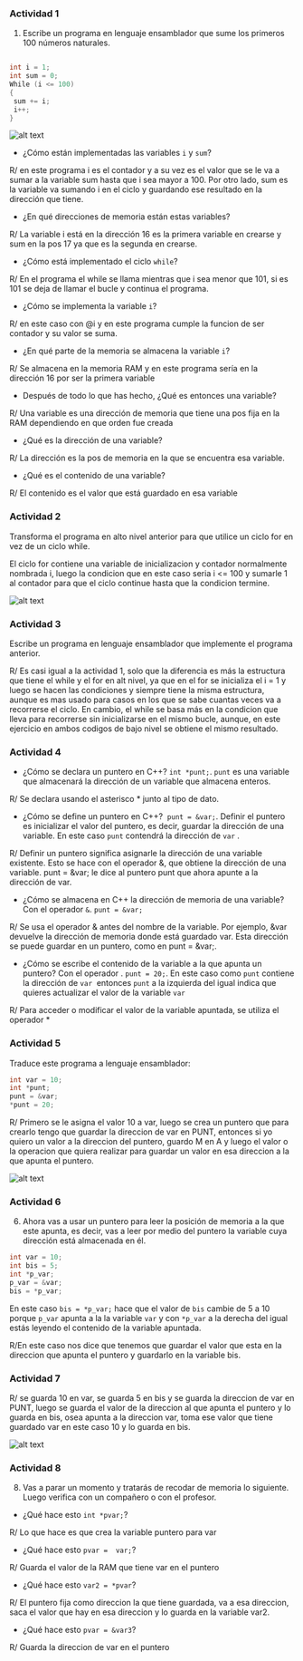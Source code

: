 ### Actividad 1

1. Escribe un programa en lenguaje ensamblador que sume los primeros 100 números naturales.

```cpp

int i = 1;
int sum = 0;
While (i <= 100)
{
 sum += i;
 i++;
}

```
![alt text](Reto1.png)


- ¿Cómo están implementadas las variables `i` y `sum`?

R/ en este programa i es el contador y a su vez es el valor que se le va a sumar a la variable sum hasta que i sea mayor a 100. Por otro lado, sum es la variable va sumando i en el ciclo y guardando ese resultado en la dirección que tiene.

- ¿En qué direcciones de memoria están estas variables?

R/ La variable i está en la dirección 16 es la primera variable en crearse y sum en la pos 17 ya que es la segunda en crearse.

- ¿Cómo está implementado el ciclo `while`?

R/ En el programa el while se llama mientras que i sea menor que 101, si es 101 se deja de llamar el bucle y  continua el programa.

- ¿Cómo se implementa la variable `i`?

R/ en este caso con @i y en este programa cumple la funcion de ser contador y su valor se suma.

- ¿En qué parte de la memoria se almacena la variable `i`?

R/ Se almacena en la memoria RAM y en este programa sería en la dirección 16 por ser la primera variable

- Después de todo lo que has hecho, ¿Qué es entonces una variable?

R/ Una variable es una dirección de memoria que tiene una pos fija en la RAM dependiendo en que orden fue creada

- ¿Qué es la dirección de una variable?

R/ La dirección es la pos de memoria en la que se encuentra esa variable.

- ¿Qué es el contenido de una variable?

R/ El contenido es el valor que está guardado en esa variable

### Actividad 2

Transforma el programa en alto nivel anterior para que utilice un ciclo for en vez de un ciclo while.

El ciclo for contiene una variable de inicializacion y contador normalmente nombrada i, luego la condicion que en este caso seria  i <= 100 y sumarle 1 al contador para que el ciclo continue hasta que la condicion termine.

![alt text](Reto2.png)


### Actividad 3
Escribe un programa en lenguaje ensamblador que implemente el programa anterior.

R/ Es casi igual a la actividad 1, solo que la diferencia es más la estructura que tiene el while y el for en alt nivel, ya que en el for se inicializa el i = 1 y luego se hacen las condiciones y siempre tiene la misma estructura, aunque es mas usado para casos en los que se sabe cuantas veces va a recorrerse el ciclo. En cambio, el while  se basa más en la condicion que lleva para recorrerse sin inicializarse en el mismo bucle, aunque, en este ejercicio en ambos codigos de bajo nivel se obtiene el mismo resultado.


### Actividad 4

- ¿Cómo se declara un puntero en C++? `int *punt;`. `punt` es una variable que almacenará la dirección de un variable que almacena enteros.

R/ Se declara usando el asterisco * junto al tipo de dato.

- ¿Cómo se define un puntero en C++? 
`punt = &var;`. Definir el puntero es inicializar el valor del puntero, es decir, guardar la dirección de una variable. En este caso `punt` contendrá la dirección de `var` .

R/ Definir un puntero significa asignarle la dirección de una variable existente. Esto se hace con el operador &, que obtiene la dirección de una variable. punt = &var; le dice al puntero punt que ahora apunte a la dirección de var.

- ¿Cómo se almacena en C++ la dirección de memoria de una variable? Con el operador `&`. `punt = &var;`

R/ Se usa el operador & antes del nombre de la variable. Por ejemplo, &var devuelve la dirección de memoria donde está guardado var. Esta dirección se puede guardar en un puntero, como en punt = &var;.


- ¿Cómo se escribe el contenido de la variable a la que apunta un puntero? Con el operador . `punt = 20;`. En este caso 
como `punt` contiene la dirección de `var`  entonces `punt` a la izquierda del igual indica que quieres actualizar el valor de la variable `var`

R/ Para acceder o modificar el valor de la variable apuntada, se utiliza el operador *

### Actividad 5

Traduce este programa a lenguaje ensamblador:

```cs
int var = 10;
int *punt;
punt = &var;
*punt = 20;

```
R/ Primero se le asigna el valor 10 a var, luego se crea un puntero que para crearlo tengo que guardar la direccion de var en PUNT, entonces si yo quiero un valor a la direccion del puntero, guardo M en A y luego el valor o la operacion que quiera realizar para guardar un valor en esa direccion a la que apunta el puntero.

![alt text](Reto5.jpg)

### Actividad 6

6. Ahora vas a usar un puntero para leer la posición de memoria a la que este apunta, es decir, vas a leer por medio del puntero la variable cuya dirección está almacenada en él.

```cpp
int var = 10;
int bis = 5;
int *p_var;
p_var = &var;
bis = *p_var;
```

En este caso `bis = *p_var;` hace que el valor de `bis` cambie de 5 a 10 porque `p_var` apunta a la la variable `var` y con `*p_var` a la derecha del igual estás leyendo el contenido de la variable apuntada.

R/En este caso nos dice que tenemos que guardar el valor que esta en la direccion que apunta el puntero y guardarlo en la variable bis.


### Actividad 7

R/ se guarda 10 en var, se guarda 5 en bis y se guarda la direccion de var en PUNT, luego se guarda el valor de la direccion al que apunta el puntero y lo guarda en bis, osea apunta a la direccion var, toma ese valor que tiene guardado var en este caso 10 y lo guarda en bis.

![alt text](Reto7.jpg)


### Actividad 8

8. Vas a parar un momento y tratarás de recodar de memoria lo siguiente. Luego verifica con un compañero o con el profesor.

- ¿Qué hace esto `int *pvar;`?

R/ Lo que hace es que crea la variable puntero para var

- ¿Qué hace esto `pvar =  var;`? 

R/ Guarda el valor de la RAM que tiene var en el puntero

- ¿Qué hace esto `var2 = *pvar`?

R/ El puntero fija como direccion la que tiene guardada, va a esa direccion, saca el valor que hay en esa direccion y lo guarda en la variable var2.

- ¿Qué hace esto `pvar = &var3`?

R/  Guarda la direccion de var en el puntero